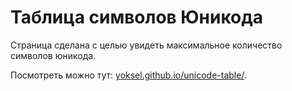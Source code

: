 Таблица символов Юникода
================
Страница сделана с целью увидеть максимальное количество символов юникода.

Посмотреть можно тут: <a href="http://yoksel.github.io/unicode-table/">yoksel.github.io/unicode-table/</a>.
